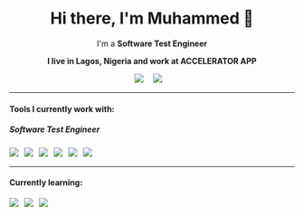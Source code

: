 <h1 align='center'>  Hi there, I'm Muhammed 👋 </h1>

<p align='center'>
  I'm a <b>Software Test Engineer<b>
</p>
  
<p align='center'>
  I live in Lagos, Nigeria and work at <b>ACCELERATOR APP</b>
</p>
  
 <p align='center'>
  <a href="https://www.linkedin.com/in/ovansa/"><img src="https://img.shields.io/badge/linkedin-%230077B5.svg?&style=for-the-badge&logo=linkedin&logoColor=white" /></a>&nbsp;&nbsp;&nbsp;&nbsp;
  <a href="mailto:aminmuhammad18@gmail.com?subject=Olá%20Stefany"><img src="https://img.shields.io/badge/gmail-%23D14836.svg?&style=for-the-badge&logo=gmail&logoColor=white" /></a>&nbsp;&nbsp;&nbsp;&nbsp;

</p>
  
<hr>

<h4>Tools I currently work with:</h4>

<h5>Software Test Engineer</h5>
<p >
  <img src="https://img.shields.io/badge/-cypress-%23E5E5E5?style=for-the-badge&logo=cypress&logoColor=058a5e" />&nbsp;&nbsp;
  <img src="https://img.shields.io/badge/javascript-%23323330.svg?style=for-the-badge&logo=javascript&logoColor=%23F7DF1E" />&nbsp;&nbsp;
  <img src="https://img.shields.io/badge/typescript-%23007ACC.svg?style=for-the-badge&logo=typescript&logoColor=white" />&nbsp;&nbsp;
  <img src="https://img.shields.io/badge/react-%2320232a.svg?style=for-the-badge&logo=react&logoColor=%2361DAFB" />&nbsp;&nbsp;
  <img src="https://img.shields.io/badge/-TestingLibrary-%23E33332?style=for-the-badge&logo=testing-library&logoColor=white" />&nbsp;&nbsp;
  <img src="https://img.shields.io/badge/-jest-%23C21325?style=for-the-badge&logo=jest&logoColor=white" />&nbsp;&nbsp;
</p>

<hr>

<h4>Currently learning: </h4>

<p >
  <img src="https://img.shields.io/badge/typescript-%23007ACC.svg?style=for-the-badge&logo=typescript&logoColor=white" />&nbsp;&nbsp;
  <img src="https://img.shields.io/badge/node.js-6DA55F?style=for-the-badge&logo=node.js&logoColor=white" />&nbsp;&nbsp;
  <img src="https://img.shields.io/badge/styled--components-DB7093?style=for-the-badge&logo=styled-components&logoColor=white" />&nbsp;&nbsp;
</p>
